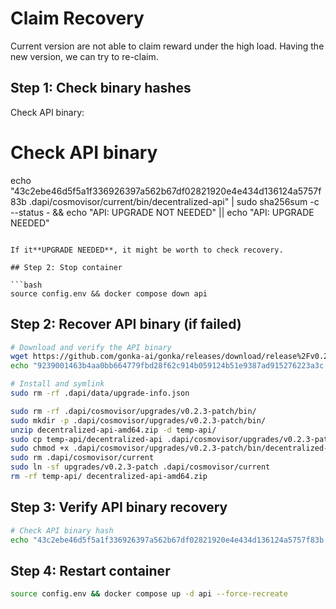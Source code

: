 
# Claim Recovery

Current version are not able to claim reward under the high load. Having the new version, we can try to re-claim.


## Step 1: Check binary hashes

Check API binary:

# Check API binary
echo "43c2ebe46d5f5a1f336926397a562b67df02821920e4e434d136124a5757f83b .dapi/cosmovisor/current/bin/decentralized-api" | sudo sha256sum -c --status - && echo "API: UPGRADE NOT NEEDED" || echo "API: UPGRADE NEEDED"
```

If it**UPGRADE NEEDED**, it might be worth to check recovery.

## Step 2: Stop container

```bash
source config.env && docker compose down api
```


## Step 2: Recover API binary (if failed)

```bash
# Download and verify the API binary
wget https://github.com/gonka-ai/gonka/releases/download/release%2Fv0.2.3-manual/decentralized-api-amd64.zip
echo "9239001463b4aa0bb664779fbd28f62c914b059124b51e9387ad915276223a3c decentralized-api-amd64.zip" | sha256sum -c --status - && echo SUCCESS || echo FAILED

# Install and symlink
sudo rm -rf .dapi/data/upgrade-info.json

sudo rm -rf .dapi/cosmovisor/upgrades/v0.2.3-patch/bin/
sudo mkdir -p .dapi/cosmovisor/upgrades/v0.2.3-patch/bin/
unzip decentralized-api-amd64.zip -d temp-api/
sudo cp temp-api/decentralized-api .dapi/cosmovisor/upgrades/v0.2.3-patch/bin/
sudo chmod +x .dapi/cosmovisor/upgrades/v0.2.3-patch/bin/decentralized-api
sudo rm .dapi/cosmovisor/current
sudo ln -sf upgrades/v0.2.3-patch .dapi/cosmovisor/current
rm -rf temp-api/ decentralized-api-amd64.zip
```

## Step 3: Verify API binary recovery

```bash
# Check API binary hash
echo "43c2ebe46d5f5a1f336926397a562b67df02821920e4e434d136124a5757f83b .dapi/cosmovisor/current/bin/decentralized-api" | sudo sha256sum -c --status - && echo "API: UPGRADE NOT NEEDED" || echo "API: UPGRADE NEEDED"
```

## Step 4: Restart container

```bash
source config.env && docker compose up -d api --force-recreate
```